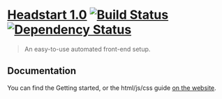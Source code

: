 # [Headstart 1.0](http://headstart.flovan.me) [![Build Status](https://travis-ci.org/flovan/headstart.png?branch=master)](https://travis-ci.org/flovan/headstart) [![Dependency Status](https://david-dm.org/flovan/headstart.png?theme=shields.io)](https://david-dm.org/flovan/headstart)

> An easy-to-use automated front-end setup.

## Documentation

You can find the Getting started, or the html/js/css guide [on the website](http://headstart.io).

